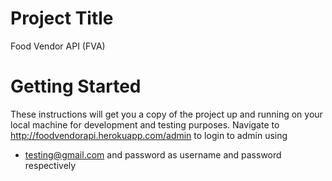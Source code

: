 # Project Title
  Food Vendor API (FVA)
# Getting Started
These instructions will get you a copy of the project up and running on your local machine for development and testing purposes.
Navigate to http://foodvendorapi.herokuapp.com/admin to login to admin using 
* testing@gmail.com and password as username and password respectively
